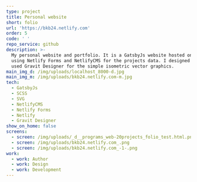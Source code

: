 ```yaml
---
type: project
title: Personal website
short: folio
url: 'https://bkb24.netlify.com'
order: 5
code: ' '
repo_service: github
description: >-
  My personal website and portfolio. It is a GatsbyJs website hosted on Netlify
  using Netlify Forms and NetlifyCMS for the projects data. I designed it and
  used Gravit Designer for the simple isometric vector graphics.
main_img_d: /img/uploads/localhost_8000-d.jpg
main_img_m: /img/uploads/bkb24.netlify.com-m.jpg
tech:
  - GatsbyJs
  - SCSS
  - SVG
  - NetlifyCMS
  - Netlify Forms
  - Netlify
  - Gravit Designer
show_on_home: false
screens:
  - screen: /img/uploads/_d__programs_web-20projects_folio_test.html.png
  - screen: /img/uploads/bkb24.netlify.com_.png
  - screen: /img/uploads/bkb24.netlify.com_-1-.png
work:
  - work: Author
  - work: Design
  - work: Development
---
```


